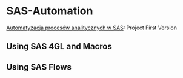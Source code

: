 # SAS-Automation

[Automatyzacja procesów analitycznych w SAS](Automatyzacja%20procesów%20analitycznych%20w%20SAS.pdf): Project First Version

## Using SAS 4GL and Macros

## Using SAS Flows
